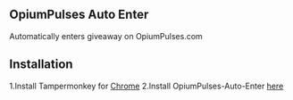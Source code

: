 ## OpiumPulses Auto Enter

 Automatically enters giveaway on OpiumPulses.com
 
 ## Installation
 
 1.Install Tampermonkey for [Chrome](https://chrome.google.com/webstore/detail/tampermonkey/dhdgffkkebhmkfjojejmpbldmpobfkfo)
 2.Install OpiumPulses-Auto-Enter [here](https://github.com/Acidooo/OpiumPulses-Auto-Enter/raw/master/Opiumpulses%20Auto%20Enter%20Script.user.js)
